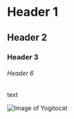 # Header 1
## Header 2
### Header 3
###### Header 6
text

![Image of Yogitocat](https://octodex.github.com/images/yogitocat.png)
